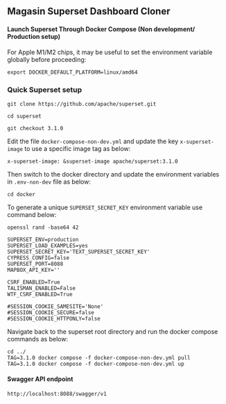 ## Magasin Superset Dashboard Cloner
#### Launch Superset Through Docker Compose (Non development/ Production setup)

For Apple M1/M2 chips, it may be useful to set the environment variable globally before proceeding:
```
export DOCKER_DEFAULT_PLATFORM=linux/amd64
```

### Quick Superset setup
```
git clone https://github.com/apache/superset.git

cd superset

git checkout 3.1.0
```
Edit the file ```docker-compose-non-dev.yml``` and update the key ```x-superset-image``` to use a specific image tag as below:

```
x-superset-image: &superset-image apache/superset:3.1.0
```
Then switch to the docker directory and update the environment variables in ```.env-non-dev``` file as below:

```
cd docker
```

To generate a unique ```SUPERSET_SECRET_KEY``` environment variable use command below:
```
openssl rand -base64 42
```
```
SUPERSET_ENV=production
SUPERSET_LOAD_EXAMPLES=yes
SUPERSET_SECRET_KEY='TEXT_SUPERSET_SECRET_KEY'
CYPRESS_CONFIG=false
SUPERSET_PORT=8088
MAPBOX_API_KEY=''

CSRF_ENABLED=True
TALISMAN_ENABLED=False
WTF_CSRF_ENABLED=True

#SESSION_COOKIE_SAMESITE='None'
#SESSION_COOKIE_SECURE=false 
#SESSION_COOKIE_HTTPONLY=false
```



Navigate back to the superset root directory and run the docker compose commands as below:
```
cd ../
TAG=3.1.0 docker compose -f docker-compose-non-dev.yml pull
TAG=3.1.0 docker compose -f docker-compose-non-dev.yml up
```

#### Swagger API endpoint
```
http://localhost:8088/swagger/v1
```

